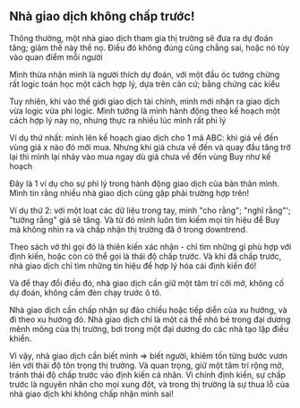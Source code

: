## Nhà giao dịch không chấp trước!

Thông thường, một nhà giao dịch tham gia thị trường sẽ đưa ra dự đoán tăng; giảm thế này thế nọ. Điều đó không đúng cũng chẳng sai, hoặc nó tùy vào quan điểm mỗi người

Mình thừa nhận mình là người thích dự đoán, với một đầu óc tưởng chừng rất logic toán học một cách hợp lý, dựa trên căn cứ; bằng chứng các kiểu

Tuy nhiên, khi vào thế giới giao dịch tài chính, mình mới nhận ra giao dịch vừa logic vừa phi logic. Mình tưởng là mình hành động theo kế hoạch một cách hợp lý này nọ, nhưng thực ra nhiều lúc mình rất phi lý

Ví dụ thứ nhất: mình lên kế hoạch giao dịch cho 1 mã ABC: khi giá về đến vùng giá x nào đó mới mua. Nhưng khi giá chưa về đến và quay đầu tăng trở lại thì mình lại nhảy vào mua ngay dù giá chưa về đến vùng Buy như kế hoạch

Đây là 1 ví dụ cho sự phi lý trong hành động giao dịch của bản thân mình. Mình tin rằng nhiều nhà giao dịch cũng gặp phải trường hợp trên!

Ví dụ thứ 2: với một loạt các dữ liệu trong tay, mình "cho rằng"; "nghĩ rằng"'; "tưởng rằng" giá sẽ tăng. Và từ đó mình luôn tìm kiếm mọi tín hiệu để Buy mà không nhìn ra và chấp nhận thị trường đã ở trong downtrend.
 
Theo sách vở thì gọi đó là thiên kiến xác nhận - chỉ tìm những gì phù hợp với định kiến, hoặc còn có thể gọi là thái độ chấp trước. Và khi đã chấp trước, nhà giao dịch chỉ tìm những tín hiệu để hợp lý hóa cái định kiến đó!

Và để thay đổi điều đó, nhà giao dịch cần giữ một tâm trí cởi mở, không cố dự đoán, không cầm đèn chạy trước ô tô. 

Nhà giao dịch cần chấp nhận sự đảo chiều hoặc tiếp diễn của xu hướng, và đi theo xu hướng đó. Nhà giao dịch chỉ là một cá thể nhỏ bé trong đại dương mênh mông của thị trường, bơi trong một đại dương do các nhà tạo lập điều khiển.

Vì vậy, nhà giao dịch cần biết mình => biết người, khiêm tốn từng bước vươn lên với thái độ tôn trọng thị trường. Và quan trọng, giữ một tâm trí rộng mở, tránh thái độ chấp trước vào định kiến cá nhân. Vì chính định kiến, sự chấp trước là nguyên nhân cho mọi xung đột, và trong thị trường là sự thua lỗ của nhà giao dịch khi không chấp nhận mình sai!